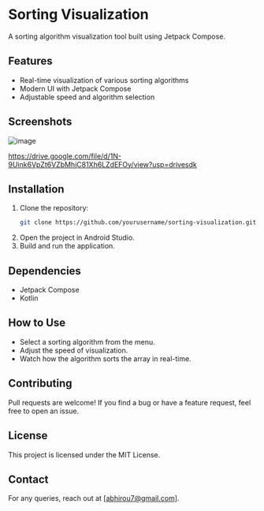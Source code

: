 # Sorting Visualization

A sorting algorithm visualization tool built using Jetpack Compose.

## Features
- Real-time visualization of various sorting algorithms
- Modern UI with Jetpack Compose
- Adjustable speed and algorithm selection

## Screenshots
![image](https://github.com/user-attachments/assets/d03b5dfb-8577-4965-990c-00c6b0831b47)

https://drive.google.com/file/d/1N-9Uink6VpZt6VZbMhjC81Xh6LZdEFOy/view?usp=drivesdk

## Installation
1. Clone the repository:
   ```sh
   git clone https://github.com/yourusername/sorting-visualization.git
   ```
2. Open the project in Android Studio.
3. Build and run the application.

## Dependencies
- Jetpack Compose
- Kotlin

## How to Use
- Select a sorting algorithm from the menu.
- Adjust the speed of visualization.
- Watch how the algorithm sorts the array in real-time.

## Contributing
Pull requests are welcome! If you find a bug or have a feature request, feel free to open an issue.

## License
This project is licensed under the MIT License.

## Contact
For any queries, reach out at [abhirou7@gmail.com].

